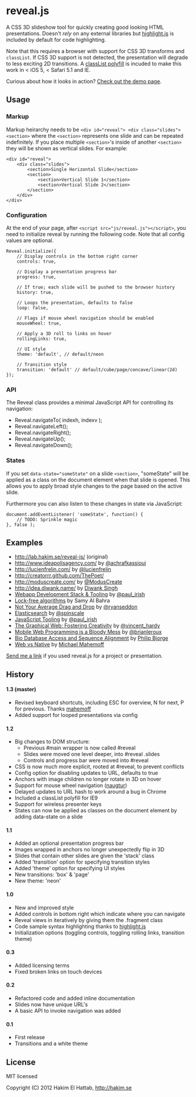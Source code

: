 # reveal.js

A CSS 3D slideshow tool for quickly creating good looking HTML presentations. Doesn't _rely_ on any external libraries but [highlight.js](http://softwaremaniacs.org/soft/highlight/en/description/) is included by default for code highlighting.

Note that this requires a browser with support for CSS 3D transforms and ``classList``. If CSS 3D support is not detected, the presentation will degrade to less exciting 2D transitions. A [classList polyfill](http://purl.eligrey.com/github/classList.js/blob/master/classList.js) is incuded to make this work in < iOS 5, < Safari 5.1 and IE.

Curious about how it looks in action? [Check out the demo page](http://lab.hakim.se/reveal-js/).

## Usage

### Markup

Markup heirarchy needs to be ``<div id="reveal"> <div class="slides"> <section>`` where the ``<section>`` represents one slide and can be repeated indefinitely. If you place multiple ``<section>``'s inside of another ``<section>`` they will be shown as vertical slides. For example:

```
<div id="reveal">
	<div class="slides"> 
		<section>Single Horizontal Slide</section>
		<section>
			<section>Vertical Slide 1</section>
			<section>Vertical Slide 2</section>
		</section>
	</div>
</div>
```

### Configuration

At the end of your page, after ``<script src="js/reveal.js"></script>``, you need to initialize reveal by running the following code. Note that all config values are optional.

```
Reveal.initialize({
	// Display controls in the bottom right corner
	controls: true,

	// Display a presentation progress bar
	progress: true,

	// If true; each slide will be pushed to the browser history
	history: true,

	// Loops the presentation, defaults to false
	loop: false,

	// Flags if mouse wheel navigation should be enabled
	mouseWheel: true,

	// Apply a 3D roll to links on hover
	rollingLinks: true,

	// UI style
	theme: 'default', // default/neon

	// Transition style
	transition: 'default' // default/cube/page/concave/linear(2d)
});
```

### API

The Reveal class provides a minimal JavaScript API for controlling its navigation:

- Reveal.navigateTo( indexh, indexv );
- Reveal.navigateLeft();
- Reveal.navigateRight();
- Reveal.navigateUp();
- Reveal.navigateDown();

### States

If you set ``data-state="someState"`` on a slide ``<section>``, "someState" will be applied as a class on the document element when that slide is opened. This allows you to apply broad style changes to the page based on the active slide.

Furthermore you can also listen to these changes in state via JavaScript:

```
document.addEventListener( 'someState', function() {
	// TODO: Sprinkle magic
}, false );
```

## Examples

* http://lab.hakim.se/reveal-js/ (original)
* http://www.ideapolisagency.com/ by [@achrafkassioui](http://twitter.com/achrafkassioui)
* http://lucienfrelin.com/ by [@lucienfrelin](http://twitter.com/lucienfrelin)
* http://creatorrr.github.com/ThePoet/
* http://moduscreate.com/ by [@ModusCreate](https://twitter.com/ModusCreate)
* http://idea.diwank.name/ by [Diwank Singh](http://diwank.name/)
* [Webapp Development Stack & Tooling](http://dl.dropbox.com/u/39519/talks/jquk-tooling%2Bappstack/index.html) by [@paul_irish](https://twitter.com/paul_irish)
* [Lock-free algorithms](http://concurrencykit.org/presentations/lockfree_introduction/) by Samy Al Bahra
* [Not Your Average Drag and Drop](http://www.thecssninja.com/talks/not_your_average_dnd/) by [@ryanseddon](http://twitter.com/ryanseddon)
* [Elasticsearch](http://spinscale.github.com/elasticsearch/2012-03-jugm.html) by [@spinscale](http://twitter.com/spinscale)
* [JavaScript Tooling](http://dl.dropbox.com/u/39519/talks/jsconf-tools/index.html) by [@paul_irish](https://twitter.com/paul_irish)
* [The Graphical Web: Fostering Creativity](http://vhardy.github.com/presentations/html5-community-meet-up-2012/) by [@vincent_hardy](https://twitter.com/vincent_hardy)
* [Mobile Web Programming is a Bloody Mess](http://westcoastlogic.com/slides/debug-mobile/) by [@brianleroux](https://twitter.com/brianleroux)
* [Bio Database Access and Sequence Alignment](http://www.philipbjorge.com/bioinformatics-presentation/) by [Philip Bjorge](https://github.com/philipbjorge)
* [Web vs Native](http://prez.mahemoff.com/state-native/) by [Michael Mahemoff](https://github.com/mahemoff)

[Send me a link](http://hakim.se/about/contact) if you used reveal.js for a project or presentation.


## History

#### 1.3 (master)
- Revised keyboard shortcuts, including ESC for overview, N for next, P for previous. Thanks [mahemoff](https://github.com/mahemoff)
- Added support for looped presentations via config

#### 1.2

- Big changes to DOM structure:
  - Previous #main wrapper is now called #reveal
  - Slides were moved one level deeper, into #reveal .slides
  - Controls and progress bar were moved into #reveal
- CSS is now much more explicit, rooted at #reveal, to prevent conflicts
- Config option for disabling updates to URL, defaults to true
- Anchors with image children no longer rotate in 3D on hover
- Support for mouse wheel navigation ([naugtur](https://github.com/naugtur))
- Delayed updates to URL hash to work around a bug in Chrome
- Included a classList polyfill for IE9
- Support for wireless presenter keys
- States can now be applied as classes on the document element by adding data-state on a slide

#### 1.1

- Added an optional presentation progress bar
- Images wrapped in anchors no longer unexpectedly flip in 3D
- Slides that contain other slides are given the 'stack' class
- Added 'transition' option for specifying transition styles
- Added 'theme' option for specifying UI styles
- New transitions: 'box' & 'page'
- New theme: 'neon'

#### 1.0

- New and improved style
- Added controls in bottom right which indicate where you can navigate
- Reveal views in iteratively by giving them the .fragment class
- Code sample syntax highlighting thanks to [highlight.js](http://softwaremaniacs.org/soft/highlight/en/description/)
- Initialization options (toggling controls, toggling rolling links, transition theme)

#### 0.3

- Added licensing terms
- Fixed broken links on touch devices

#### 0.2

- Refactored code and added inline documentation
- Slides now have unique URL's
- A basic API to invoke navigation was added

#### 0.1

- First release
- Transitions and a white theme

## License

MIT licensed

Copyright (C) 2012 Hakim El Hattab, http://hakim.se